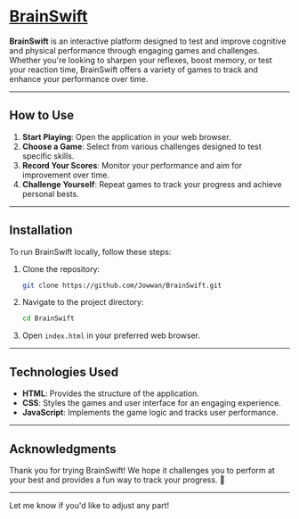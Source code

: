 # [BrainSwift](https://brainswift.vercel.app)

**BrainSwift** is an interactive platform designed to test and improve cognitive and physical performance through engaging games and challenges. Whether you're looking to sharpen your reflexes, boost memory, or test your reaction time, BrainSwift offers a variety of games to track and enhance your performance over time.

---

## How to Use

1. **Start Playing**: Open the application in your web browser.
2. **Choose a Game**: Select from various challenges designed to test specific skills.
3. **Record Your Scores**: Monitor your performance and aim for improvement over time.
4. **Challenge Yourself**: Repeat games to track your progress and achieve personal bests.

---

## Installation

To run BrainSwift locally, follow these steps:

1. Clone the repository:
   ```bash
   git clone https://github.com/Jowwan/BrainSwift.git
   ```
2. Navigate to the project directory:
   ```bash
   cd BrainSwift
   ```
3. Open `index.html` in your preferred web browser.

---

## Technologies Used

- **HTML**: Provides the structure of the application.
- **CSS**: Styles the games and user interface for an engaging experience.
- **JavaScript**: Implements the game logic and tracks user performance.

---

## Acknowledgments

Thank you for trying BrainSwift! We hope it challenges you to perform at your best and provides a fun way to track your progress. 🌟

---

Let me know if you'd like to adjust any part!
